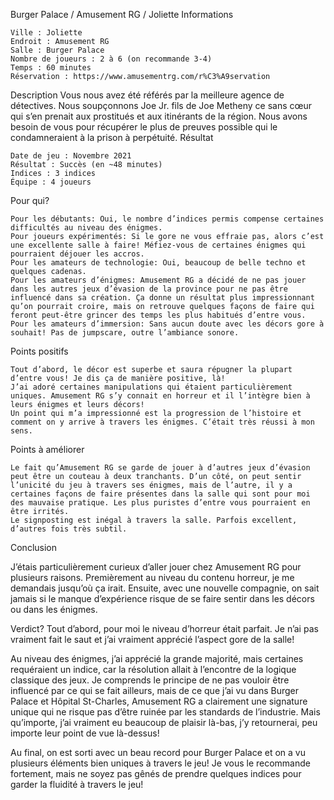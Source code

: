 
Burger Palace / Amusement RG / Joliette
Informations

    Ville : Joliette
    Endroit : Amusement RG
    Salle : Burger Palace
    Nombre de joueurs : 2 à 6 (on recommande 3-4)
    Temps : 60 minutes
    Réservation : https://www.amusementrg.com/r%C3%A9servation

 
Description
Vous nous avez été référés par la meilleure agence de détectives. Nous soupçonnons Joe Jr. fils de Joe Metheny ce sans cœur qui s’en prenait aux prostitués et aux itinérants de la région. Nous avons besoin de vous pour récupérer le plus de preuves possible qui le condamneraient à la prison à perpétuité.
Résultat

    Date de jeu : Novembre 2021
    Résultat : Succès (en ~48 minutes)
    Indices : 3 indices
    Équipe : 4 joueurs

Pour qui?

    Pour les débutants: Oui, le nombre d’indices permis compense certaines difficultés au niveau des énigmes.
    Pour joueurs expérimentés: Si le gore ne vous effraie pas, alors c’est une excellente salle à faire! Méfiez-vous de certaines énigmes qui pourraient déjouer les accros.
    Pour les amateurs de technologie: Oui, beaucoup de belle techno et quelques cadenas.
    Pour les amateurs d’énigmes: Amusement RG a décidé de ne pas jouer dans les autres jeux d’évasion de la province pour ne pas être influencé dans sa création. Ça donne un résultat plus impressionnant qu’on pourrait croire, mais on retrouve quelques façons de faire qui feront peut-être grincer des temps les plus habitués d’entre vous.
    Pour les amateurs d’immersion: Sans aucun doute avec les décors gore à souhait! Pas de jumpscare, outre l’ambiance sonore.

 Points positifs

    Tout d’abord, le décor est superbe et saura répugner la plupart d’entre vous! Je dis ça de manière positive, là!
    J’ai adoré certaines manipulations qui étaient particulièrement uniques. Amusement RG s’y connait en horreur et il l’intègre bien à leurs énigmes et leurs décors!
    Un point qui m’a impressionné est la progression de l’histoire et comment on y arrive à travers les énigmes. C’était très réussi à mon sens.

Points à améliorer

    Le fait qu’Amusement RG se garde de jouer à d’autres jeux d’évasion peut être un couteau à deux tranchants. D’un côté, on peut sentir l’unicité du jeu à travers ses énigmes, mais de l’autre, il y a certaines façons de faire présentes dans la salle qui sont pour moi des mauvaise pratique. Les plus puristes d’entre vous pourraient en être irrités.
    Le signposting est inégal à travers la salle. Parfois excellent, d’autres fois très subtil.

Conclusion

J’étais particulièrement curieux d’aller jouer chez Amusement RG pour plusieurs raisons. Premièrement au niveau du contenu horreur, je me demandais jusqu’où ça irait. Ensuite, avec une nouvelle compagnie, on sait jamais si le manque d’expérience risque de se faire sentir dans les décors ou dans les énigmes.

Verdict? Tout d’abord, pour moi le niveau d’horreur était parfait. Je n’ai pas vraiment fait le saut et j’ai vraiment apprécié l’aspect gore de la salle!

Au niveau des énigmes, j’ai apprécié la grande majorité, mais certaines requéraient un indice, car la résolution allait à l’encontre de la logique classique des jeux. Je comprends le principe de ne pas vouloir être influencé par ce qui se fait ailleurs, mais de ce que j’ai vu dans Burger Palace et Hôpital St-Charles, Amusement RG a clairement une signature unique qui ne risque pas d’être ruinée par les standards de l’industrie. Mais qu’importe, j’ai vraiment eu beaucoup de plaisir là-bas, j’y retournerai, peu importe leur point de vue là-dessus!

Au final, on est sorti avec un beau record pour Burger Palace et on a vu plusieurs éléments bien uniques à travers le jeu! Je vous le recommande fortement, mais ne soyez pas gênés de prendre quelques indices pour garder la fluidité à travers le jeu!

